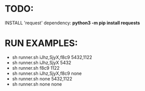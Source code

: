 # TODO:
   INSTALL 'request' dependency: **python3 -m pip install requests**


# RUN EXAMPLES: 
 - sh runner.sh iJhz,SjyX,f8c9 5432,1122
 - sh runner.sh iJhz,SjyX 5432
 - sh runner.sh f8c9 1122
 - sh runner.sh iJhz,SjyX,f8c9 none
 - sh runner.sh none 5432,1122
 - sh runner.sh none none
